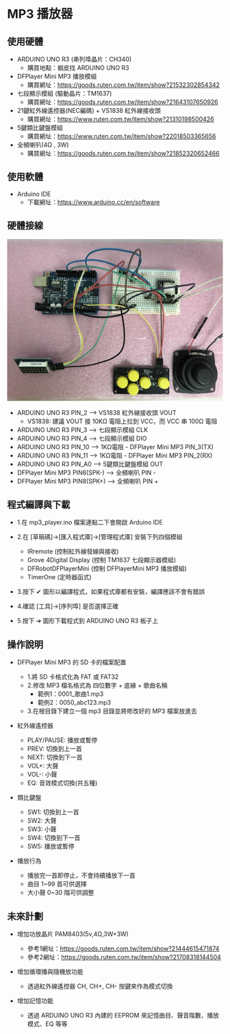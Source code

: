  MP3 播放器
============

使用硬體
--------

* ARDUINO UNO R3 (串列埠晶片：CH340)
    * 購買地點：蝦皮找 ARDUINO UNO R3
* DFPlayer Mini MP3 播放模組
    * 購買網址：https://goods.ruten.com.tw/item/show?21532302854342
* 七段顯示模組 (驅動晶片：TM1637)
    * 購買網址：https://goods.ruten.com.tw/item/show?21643107650926
* 21鍵紅外線遙控器(NEC編碼) + VS1838 紅外線接收頭
    * 購買網址：https://www.ruten.com.tw/item/show?21310198500426
* 5鍵類比鍵盤模組
    * 購買網址：https://www.ruten.com.tw/item/show?22018503365656
* 全頻喇叭(4Ω , 3W)
    * 購買網址：https://goods.ruten.com.tw/item/show?21852320652466

使用軟體
--------

* Arduino IDE
    * 下載網址：https://www.arduino.cc/en/software

硬體接線
---------

 ![image](https://github.com/liping588/mp3_player/blob/master/image/mp3_pic%20.jpg)

* ARDUINO UNO R3 PIN_2  --> VS1838 紅外線接收頭 VOUT
    * VS1838: 建議 VOUT 接 10KΩ 電阻上拉到 VCC，而  VCC 串 100Ω 電阻
* ARDUINO UNO R3 PIN_3  --> 七段顯示模組 CLK
* ARDUINO UNO R3 PIN_4  --> 七段顯示模組 DIO
* ARDUINO UNO R3 PIN_10 --> 1KΩ電阻 - DFPlayer Mini MP3 PIN_3(TX)
* ARDUINO UNO R3 PIN_11 --> 1KΩ電阻 - DFPlayer Mini MP3 PIN_2(RX)
* ARDUINO UNO R3 PIN_A0 --> 5鍵類比鍵盤模組 OUT
* DFPlayer Mini MP3 PIN6(SPK-) --> 全頻喇叭 PIN -
* DFPlayer Mini MP3 PIN8(SPK+) --> 全頻喇叭 PIN +

程式編譯與下載
--------------

* 1.在 mp3_player.ino 檔案連點二下會開啟 Arduino IDE

* 2.在 [草稿碼]->[匯入程式庫]->[管理程式庫] 安裝下列四個模組
    * IRremote               (控制紅外線發線與接收)
    * Grove 4Digital Display (控制 TM1637 七段顯示器模組)
    * DFRobotDFPlayerMini    (控制 DFPlayerMini MP3 播放模組)
    * TimerOne               (定時器函式)

* 3.按下 ✔ 圖形以編譯程式，如果程式庫都有安裝，編譯應該不會有錯誤

* 4.確認 [工具]->[序列埠] 是否選擇正確

* 5.按下 ➔ 圖形下載程式到 ARDUINO UNO R3 板子上

操作說明
--------

* DFPlayer Mini MP3 的 SD 卡的檔案配置
    * 1.將 SD 卡格式化為 FAT 或 FAT32
    * 2.修改 MP3 檔名格式為 四位數字 + 底線 + 歌曲名稱
        - 範例1：0001_歌曲1.mp3
        - 範例2：0050_abc123.mp3
    * 3.在根目錄下建立一個 mp3 目錄並將修改好的 MP3 檔案放進去

* 紅外線遙控器
    * PLAY/PAUSE: 播放或暫停
    * PREV: 切換到上一首
    * NEXT: 切換到下一首
    * VOL+: 大聲
    * VOL-: 小聲
    * EQ: 音效模式切換(共五種)

* 類比鍵盤
    * SW1: 切換到上一首
    * SW2: 大聲
    * SW3: 小聲
    * SW4: 切換到下一首
    * SW5: 播放或暫停

* 播放行為
    * 播放完一首即停止，不會持續播放下一首
    * 曲目 1~99 首可供選擇
    * 大小聲 0~30 階可供調整

未來計劃
--------

* 增加功放晶片 PAM8403(5v,4Ω,3W+3W)
    * 參考1網址：https://goods.ruten.com.tw/item/show?21444615471874
    * 參考2網址：https://goods.ruten.com.tw/item/show?21708318144504

* 增加循環播與隨機放功能
    * 透過紅外線遙控器 CH, CH+, CH- 按鍵來作為模式切換

* 增加記憶功能
    * 透過 ARDUINO UNO R3 內建的 EEPROM 來記憶曲目、聲音階數、播放模式、EQ 等等
